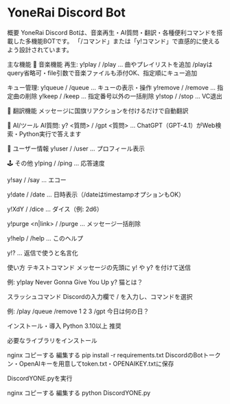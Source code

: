 # YoneRai Discord Bot
概要
YoneRai Discord Botは、音楽再生・AI質問・翻訳・各種便利コマンドを搭載した多機能BOTです。
「/コマンド」または「y!コマンド」で直感的に使えるよう設計されています。

主な機能
🎵 音楽機能
再生:
y!play / /play … 曲やプレイリストを追加
/playはquery省略可・file引数で音楽ファイルも添付OK、指定順にキュー追加

キュー管理:
y!queue / /queue … キューの表示・操作
y!remove / /remove … 指定曲の削除
y!keep / /keep … 指定番号以外の一括削除
y!stop / /stop … VC退出

💬 翻訳機能
メッセージに国旗リアクションを付けるだけで自動翻訳

🤖 AI/ツール
AI質問:
y? <質問> / /gpt <質問> … ChatGPT（GPT-4.1）がWeb検索・Python実行で答えます

🧑 ユーザー情報
y!user <id> / /user <id> … プロフィール表示

🕹️ その他
y!ping / /ping … 応答速度

y!say <text> / /say … エコー

y!date / /date … 日時表示（/dateはtimestampオプションもOK）

y!XdY / /dice … ダイス（例: 2d6）

y!purge <n|link> / /purge … メッセージ一括削除

y!help / /help … このヘルプ

y!? … 返信で使うと名言化

使い方
テキストコマンド
メッセージの先頭に y! や y? を付けて送信

例:
y!play Never Gonna Give You Up
y? 猫とは？

スラッシュコマンド
Discordの入力欄で / を入力し、コマンドを選択

例:
/play
/queue
/remove 1 2 3
/gpt 今日は何の日？

インストール・導入
Python 3.10以上 推奨

必要なライブラリをインストール

nginx
コピーする
編集する
pip install -r requirements.txt
DiscordのBotトークン・OpenAIキーを用意してtoken.txt・OPENAIKEY.txtに保存

DiscordYONE.pyを実行

nginx
コピーする
編集する
python DiscordYONE.py
